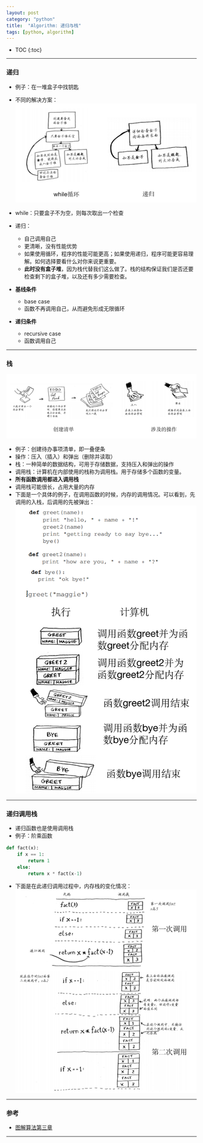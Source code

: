 ```yaml
---
layout: post
category: "python"
title:  "Algorithm: 递归与栈"
tags: [python, algorithm]
---
```


- TOC
{:toc}

---
### 递归 

* 例子：在一堆盒子中找钥匙
* 不同的解决方案：![](https://raw.githubusercontent.com/Tsinghua-gongjing/blog_codes/master/images/20200307170236.png)
* while：只要盒子不为空，则每次取出一个检查
* 递归：
	* 自己调用自己
	* 更清晰，没有性能优势
	* 如果使用循环，程序的性能可能更高；如果使用递归，程序可能更容易理解。如何选择要看什么对你来说更重要。
	* **此时没有盒子堆**，因为栈代替我们这么做了。栈的结构保证我们是否还要检查剩下的盒子堆，以及还有多少需要检查。

* **基线条件**
	* base case
	* 函数不再调用自己，从而避免形成无限循环
* **递归条件**
	* recursive case
	* 函数调用自己

---

### 栈

![](https://raw.githubusercontent.com/Tsinghua-gongjing/blog_codes/master/images/20200307170921.png)

* 例子：创建待办事项清单，即一叠便条
* 操作：压入（插入）和弹出（删除并读取）
* 栈：一种简单的数据结构，可用于存储数据，支持压入和弹出的操作
* 调用栈：计算机在内部使用的栈称为调用栈。用于存储多个函数的变量。
* **所有函数调用都进入调用栈**
* 调用栈可能很长，占用大量的内存
* 下面是一个具体的例子，在调用函数的时候，内存的调用情况。可以看到，先调用的入栈，后调用的先被弹出：![](https://raw.githubusercontent.com/Tsinghua-gongjing/blog_codes/master/images/20200307172224.png)

---

### 递归调用栈

* 递归函数也是使用调用栈
* 例子：阶乘函数

```python
def fact(x):
	if x == 1:
		return 1
	else:
		return x * fact(x-1)
```

* 下面是在此递归调用过程中，内存栈的变化情况：![](https://raw.githubusercontent.com/Tsinghua-gongjing/blog_codes/master/images/20200307172723.png)

---

### 参考

* [图解算法第三章]()

---
